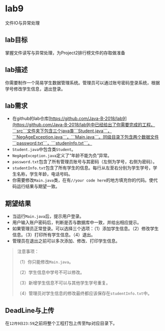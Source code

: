# lab9
文件IO与异常处理

## lab目标
掌握文件读写与异常处理，为Project2排行榜文件的存取做准备

## lab描述
你需要制作一个简易学生数据管理系统。管理员可以通过账号密码登录系统，根据学号修改学生信息，退出登录。

## lab需求
- 在github的lab仓库[https://github.com/Java-B-2018/lab9](https://github.com/Java-B-2018/lab9)中已经给出了你需要完成的工程。```src```文件夹下包含三个java类```Student.java```，```NegAgeException.java```，```Main.java```。同级目录下包含两个数据文件```password.txt```，```studenInfo.txt```。
- ```Student.java```中包含类```Student```。
- ```NegAgeException.java```定义了“年龄不能为负”异常。
- ```password.txt```包含了所有管理员账号与其密码（左侧为学号，右侧为密码）。
- ```studentInfo.txt```包含了所有学生的信息。每行从左至右分别为学生学号，学生名称，学生年龄，电话号码。
- 你需要修改```Main.java```类，在有```//your code here```的地方填充你的代码。使代码运行结果与期望一致。

## 期望结果
- 当运行```Main.java```后，提示用户登录。
- 用户输入账户密码后，判断是否与数据库中一致，并给出相应提示。
- 如果管理员正常登录。可以选择三个选项：（1）添加学生信息。（2）修改学生信息。（3）打印所有学生信息。（4）退出。
- 管理员在退出之前可以多次添加、修改、打印学生信息。
> 注意事项：
>
>（1）你只能修改```Main.java```。
>
>（2）学生信息中学号不可以修改。
>
>（3）新增学生信息不可以与其他学生学号重复。
>
>（4）管理员对学生信息的修改最终都应该保存在```studentInfo.txt```中。
## DeadLine与上传
在```12月9日23:59```之前将整个工程打包上传至ftp对应目录下。
